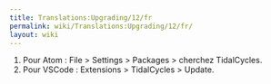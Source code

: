 ```yaml
---
title: Translations:Upgrading/12/fr
permalink: wiki/Translations:Upgrading/12/fr/
layout: wiki
---
```


1.  Pour Atom : File \> Settings \> Packages \> cherchez TidalCycles.
2.  Pour VSCode : Extensions \> TidalCycles \> Update.
